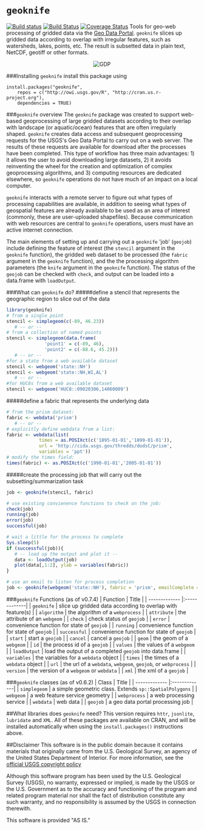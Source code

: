 `geoknife`
=====
[![Build status](https://ci.appveyor.com/api/projects/status/0iacmg82mp50426o/branch/master)](https://ci.appveyor.com/project/jread-usgs/geoknife/branch/master)
[![Build Status](https://travis-ci.org/USGS-R/geoknife.svg)](https://travis-ci.org/USGS-R/geoknife)
[![Coverage Status](https://coveralls.io/repos/USGS-R/geoknife/badge.svg)](https://coveralls.io/r/USGS-R/geoknife)
Tools for geo-web processing of gridded data via the [Geo Data Portal](http://cida.usgs.gov/gdp/ "Geo Data Portal"). `geoknife` slices up gridded data according to overlap with irregular features, such as watersheds, lakes, points, etc. The result is subsetted data in plain text, NetCDF, geotiff or other formats.
<p align="center">
  <img src="http://usgs-r.github.io/images/geoknife.png" alt="GDP" align="center">
</p>



###Installing `geoknife`
install this package using

	install.packages("geoknife", 
        repos = c("http://owi.usgs.gov/R", "http://cran.us.r-project.org"),
        dependencies = TRUE)

###`geoknife` overview
The `geoknife` package was created to support web-based geoprocessing of large gridded datasets according to their overlap with landscape (or aquatic/ocean) features that are often irregularly shaped. `geoknife` creates data access and subsequent geoprocessing requests for the USGS's Geo Data Portal to carry out on a web server. The results of these requests are available for download after the processes have been completed. This type of workflow has three main advantages: 1) it allows the user to avoid downloading large datasets, 2) it avoids reinventing the wheel for the creation and optimization of complex geoprocessing algorithms, and 3) computing resources are dedicated elsewhere, so `geoknife` operations do not have much of an impact on a local computer. 

`geoknife` interacts with a remote server to figure out what types of processing capabilities are available, in addition to seeing what types of geospatial features are already available to be used as an area of interest (commonly, these are user-uploaded shapefiles). Because communication with web resources are central to `geoknife` operations, users must have an active internet connection. 

The main elements of setting up and carrying out a `geoknife` 'job' (`geojob`) include defining the feature of interest (the `stencil` argument in the `geoknife` function), the gridded web dataset to be processed (the `fabric` argument in the `geoknife` function), and the the processing algorithm parameters (the `knife` argument in the `geoknife` function). The status of the `geojob` can be checked with `check`, and output can be loaded into a data.frame with `loadOutput`. 

###What can `geoknife` do?
#####define a stencil that represents the geographic region to slice out of the data
```R
library(geoknife)
# from a single point
stencil <- simplegeom(c(-89, 46.23))
   # -- or --
# from a collection of named points
stencil <- simplegeom(data.frame(
              'point1' = c(-89, 46), 
              'point2' = c(-88.6, 45.2)))
   # -- or --
#for a state from a web available dataset
stencil <- webgeom('state::NH')
stencil <- webgeom('state::NH,WI,AL')
   # -- or --
#for HUC8s from a web available dataset
stencil <- webgeom('HUC8::09020306,14060009')
```
#####define a fabric that represents the underlying data
```R
# from the prism dataset:
fabric <- webdata('prism')
   # -- or --
# explicitly define webdata from a list:
fabric <- webdata(list(
            times = as.POSIXct(c('1895-01-01','1899-01-01')),
            url = 'http://cida.usgs.gov/thredds/dodsC/prism',
            variables = 'ppt'))
# modify the times field:
times(fabric) <- as.POSIXct(c('1990-01-01','2005-01-01'))
```
#####create the processing job that will carry out the subsetting/summarization task
```R
job <- geoknife(stencil, fabric)

# use existing convienence functions to check on the job:
check(job)
running(job)
error(job)
successful(job)

# wait a little for the process to complete
Sys.sleep(5)
if (successful(job)){
   # -- load up the output and plot it --
   data <- loadOutput(job)
   plot(data[,1:2], ylab = variables(fabric))
}

# use an email to listen for process completion
job <- geoknife(webgeom('state::NH'), fabric = 'prism', emailComplete = 'fake.email@gmail.com')
```

###`geoknife` Functions (as of v0.7.4)
| Function       | Title           |
| ------------- |:-------------|
| `geoknife` | slice up gridded data according to overlap with feature(s) |
| `algorithm` | the algorithm of a `webprocess` |
| `attribute` | the attribute of an `webgeom` |
| `check` | check status of `geojob` |
| `error` | convenience  function for state of `geojob` |
| `running` | convenience  function for state of `geojob` |
| `successful` | convenience  function for state of `geojob` |
| `start` | start a `geojob` |
| `cancel` | cancel a `geojob` |
| `geom` | the geom of a `webgeom` | 
| `id` | the process id of a `geojob` |
| `values` | the values of a `webgeom` | 
| `loadOutput` | load the output of a completed `geojob` into data.frame |
| `variables` | the variables for a `webdata` object |
| `times` | the times of a `webdata` object |
| `url` | the url of a `webdata`, `webgeom`, `geojob`, or `webprocess` |
| `version` | the version of a `webgeom` or `webdata` |
| `xml` | the xml of a `geojob` |

###`geoknife` classes (as of v0.6.2)
| Class       | Title           |
| ------------- |:-------------|
| `simplegeom` | a simple geometric class. Extends `sp::SpatialPolygons` |
| `webgeom` | a web feature service geometry |
| `webprocess` | a web processing service |
| `webdata` | web data |
| `geojob` | a geo data portal processing job |

##What libraries does `geoknife` need?
This version requires `httr`, `jsonlite`, `lubridate` and `XML`. All of these packages are available on CRAN, and will be installed automatically when using the `install.packages()` instructions above.

##Disclaimer
This software is in the public domain because it contains materials that originally came from the U.S. Geological Survey, an agency of the United States Department of Interior. For more information, see the [official USGS copyright policy](http://www.usgs.gov/visual-id/credit_usgs.html#copyright/ "official USGS copyright policy")

Although this software program has been used by the U.S. Geological Survey (USGS), no warranty, expressed or implied, is made by the USGS or the U.S. Government as to the accuracy and functioning of the program and related program material nor shall the fact of distribution constitute any such warranty, and no responsibility is assumed by the USGS in connection therewith.

This software is provided "AS IS."
